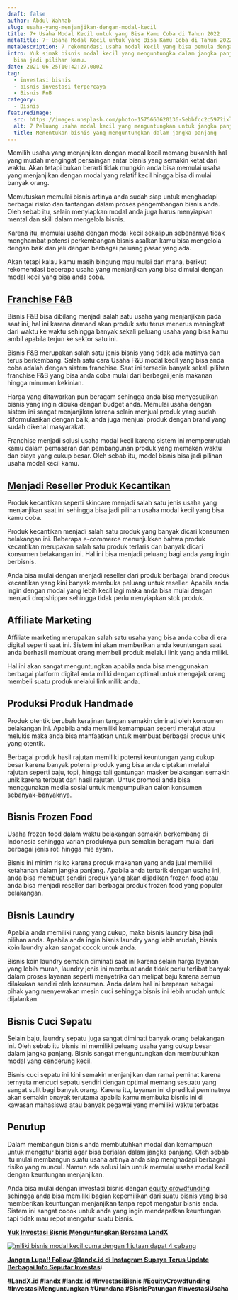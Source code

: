 ```yaml
---
draft: false
author: Abdul Wahhab
slug: usaha-yang-menjanjikan-dengan-modal-kecil
title: 7+ Usaha Modal Kecil untuk yang Bisa Kamu Coba di Tahun 2022
metaTitle: 7+ Usaha Modal Kecil untuk yang Bisa Kamu Coba di Tahun 2022
metaDescription: 7 rekomendasi usaha modal kecil yang bisa pemula dengan modal kecil coba
intro: Yuk simak bisnis modal kecil yang menguntungka dalam jangka panjang yang
  bisa jadi pilihan kamu.
date: 2021-06-25T10:42:27.000Z
tag:
  - investasi bisnis
  - bisnis investasi terpercaya
  - Bisnis FnB
category:
  - Bisnis
featuredImage:
  src: https://images.unsplash.com/photo-1575663620136-5ebbfcc2c597?ixlib=rb-1.2.1&ixid=MnwxMjA3fDB8MHxwaG90by1wYWdlfHx8fGVufDB8fHx8&auto=format&fit=crop&w=1470&q=80
  alt: 7 Peluang usaha modal kecil yang menguntungkan untuk jangka panjang anda
  title: Menentukan bisnis yang menguntungkan dalam jangka panjang
---
```

Memilih usaha yang menjanjikan dengan modal kecil memang bukanlah hal yang mudah mengingat persaingan antar bisnis yang semakin ketat dari waktu. Akan tetapi bukan berarti tidak mungkin anda bisa memulai usaha yang menjanjikan dengan modal yang relatif kecil hingga bisa di mulai banyak orang.

Memutuskan memulai bisnis artinya anda sudah siap untuk menghadapi berbagai risiko dan tantangan dalam proses pengembangan bisnis anda. Oleh sebab itu, selain menyiapkan modal anda juga harus menyiapkan mental dan skill dalam mengelola bisnis.

Karena itu, memulai usaha dengan modal kecil sekalipun sebenarnya tidak menghambat potensi perkembangan bisnis asalkan kamu bisa mengelola dengan baik dan jeli dengan berbagai peluang pasar yang ada.

Akan tetapi kalau kamu masih bingung mau mulai dari mana, berikut rekomendasi beberapa usaha yang menjanjikan yang bisa dimulai dengan modal kecil yang bisa anda coba.

## [Franchise F&B](https://landx.id/project/?utm_source=Blog&utm_medium=organic+keyword&utm_campaign=blog&utm_id=Blog)

Bisnis F&B bisa dibilang menjadi salah satu usaha yang menjanjikan pada saat ini, hal ini karena demand akan produk satu terus menerus meningkat dari waktu ke waktu sehingga banyak sekali peluang usaha yang bisa kamu ambil apabila terjun ke sektor satu ini. 

Bisnis F&B merupakan salah satu jenis bisnis yang tidak ada matinya dan terus berkembang. Salah satu cara Usaha F&B modal kecil yang bisa anda coba adalah dengan sistem franchise. Saat ini tersedia banyak sekali pilihan franchise F&B yang bisa anda coba mulai dari berbagai jenis makanan hingga minuman kekinian.

Harga yang ditawarkan pun beragam sehingga anda bisa menyesuaikan bisnis yang ingin dibuka dengan budget anda. Memulai usaha dengan sistem ini sangat menjanjikan karena selain menjual produk yang sudah diformulasikan dengan baik, anda juga menjual produk dengan brand yang sudah dikenal masyarakat.

Franchise menjadi solusi usaha modal kecil karena sistem ini mempermudah kamu dalam pemasaran dan pembangunan produk yang memakan waktu dan biaya yang cukup besar. Oleh sebab itu, model bisnis  bisa jadi pilihan usaha modal kecil kamu.

## [Menjadi Reseller Produk Kecantikan](<## https://landx.id/project/?utm_source=Blog&utm_medium=organic+keyword&utm_campaign=blog&utm_id=Blog>)

Produk kecantikan seperti skincare menjadi salah satu jenis usaha yang menjanjikan saat ini sehingga bisa jadi pilihan usaha modal kecil yang bisa kamu coba.

Produk kecantikan menjadi salah satu produk yang banyak dicari konsumen belakangan ini. Beberapa e-commerce menunjukkan bahwa produk kecantikan merupakan salah satu produk terlaris dan banyak dicari konsumen belakangan ini. Hal ini bisa menjadi peluang bagi anda yang ingin berbisnis.

Anda bisa mulai dengan menjadi reseller dari produk berbagai brand produk kecantikan yang kini banyak membuka peluang untuk reseller. Apabila anda ingin dengan modal yang lebih kecil lagi maka anda bisa mulai dengan menjadi dropshipper sehingga tidak perlu menyiapkan stok produk.

## Affiliate Marketing

Affiliate marketing merupakan salah satu usaha yang bisa anda coba di era digital seperti saat ini. Sistem ini akan memberikan anda keuntungan saat anda berhasil membuat orang membeli produk melalui link yang anda miliki.

Hal ini akan sangat menguntungkan apabila anda bisa menggunakan berbagai platform digital anda miliki dengan optimal untuk mengajak orang membeli suatu produk melalui link milik anda.

## Produksi Produk Handmade

Produk otentik berubah kerajinan tangan semakin diminati oleh konsumen belakangan ini. Apabila anda memiliki kemampuan seperti merajut atau melukis maka anda bisa manfaatkan untuk membuat berbagai produk unik yang otentik.

Berbagai produk hasil rajutan memiliki potensi keuntungan yang cukup besar karena banyak potensi produk yang bisa anda ciptakan melalui rajutan seperti baju, topi, hingga tali gantungan masker belakangan semakin unik karena terbuat dari hasil rajutan. Untuk promosi anda bisa menggunakan media sosial untuk mengumpulkan calon konsumen sebanyak-banyaknya.

## Bisnis Frozen Food

Usaha frozen food dalam waktu belakangan semakin berkembang di Indonesia sehingga varian produknya pun semakin beragam mulai dari berbagai jenis roti hingga mie ayam.

Bisnis ini minim risiko karena produk makanan yang anda jual memiliki ketahanan dalam jangka panjang. Apabila anda tertarik dengan usaha ini, anda bisa membuat sendiri produk yang akan dijadikan frozen food atau anda bisa menjadi reseller dari berbagai produk frozen food yang populer belakangan.

## Bisnis Laundry

Apabila anda memiliki ruang yang cukup, maka bisnis laundry bisa jadi pilihan anda. Apabila anda ingin bisnis laundry yang lebih mudah, bisnis koin laundry akan sangat cocok untuk anda.

Bisnis koin laundry semakin diminati saat ini karena selain harga layanan yang lebih murah, laundry jenis ini membuat anda tidak perlu terlibat banyak dalam proses layanan seperti menyetrika dan melipat baju karena semua dilakukan sendiri oleh konsumen. Anda dalam hal ini berperan sebagai pihak yang menyewakan mesin cuci sehingga bisnis ini lebih mudah untuk dijalankan.

## Bisnis Cuci Sepatu

Selain baju, laundry sepatu juga sangat diminati banyak orang belakangan ini. Oleh sebab itu bisnis ini memiliki peluang usaha yang cukup besar dalam jangka panjang. Bisnis sangat menguntungkan dan membutuhkan modal yang cenderung kecil.

Bisnis cuci sepatu ini kini semakin menjanjikan dan ramai peminat karena ternyata mencuci sepatu sendiri dengan optimal memang sesuatu yang sangat sulit bagi banyak orang. Karena itu, layanan ini diprediksi peminatnya akan semakin bnayak terutama apabila kamu membuka bisnis ini di kawasan mahasiswa atau banyak pegawai yang memiliki waktu terbatas

## Penutup

Dalam membangun bisnis anda membutuhkan modal dan kemampuan untuk mengatur bisnis agar bisa berjalan dalam jangka panjang. Oleh sebab itu mulai membangun suatu usaha artinya  anda siap menghadapi berbagai risiko yang muncul. Namun ada solusi lain untuk memulai usaha modal kecil dengan keuntungan menjanjikan.

Anda bisa mulai dengan investasi bisnis dengan [equity crowdfunding](https://landx.id/project/?utm_source=Blog&utm_medium=organic+keyword&utm_campaign=blog&utm_id=Blog) sehingga anda bisa memiliki bagian kepemilikan dari suatu bisnis yang bisa memberikan  keuntungan menjanjikan tanpa repot mengatur bisnis anda. Sistem ini sangat cocok untuk anda yang ingin mendapatkan keuntungan tapi tidak mau repot mengatur suatu bisnis.

**[Yuk Investasi Bisnis Menguntungkan Bersama LandX](https://landx.id/project/?utm_source=Blog&utm_medium=organic+keyword&utm_campaign=blog&utm_id=Blog)**

[![miliki bisnis modal kecil cuma dengan 1 jutaan dapat 4 cabang ](https://accountgram-production.sfo2.cdn.digitaloceanspaces.com/landx_ghost/2021/11/jadi-owner-bisnis-hanya-1-jutaan-dengan-cuan-yang-sangat-menjanjikan.png)](https://landx.id/project/?utm_source=Blog&utm_medium=organic+keyword&utm_campaign=blog&utm_id=Blog)

**[Jangan Lupa!! Follow @landx.id di Instagram Supaya Terus Update Berbagai Info Seputar Investas](https://instagram.com/landx.id?utm_medium=copy_link)i.**

**\#LandX.id    #landx         #landx.id    #InvestasiBisnis    #EquityCrowdfunding    #InvestasiMenguntungkan    #Urundana    #BisnisPatungan    #InvestasiUsaha**